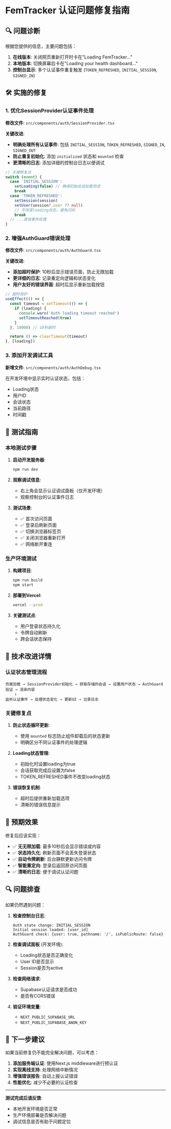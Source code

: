 # FemTracker 认证问题修复指南

## 🔍 问题诊断

根据您提供的信息，主要问题包括：

1. **在线版本**: 关闭网页重新打开时卡在"Loading FemTracker..."
2. **本地版本**: 切换屏幕后卡在"Loading your health dashboard..."
3. **控制台显示**: 多个认证事件重复触发 (`TOKEN_REFRESHED`, `INITIAL_SESSION`, `SIGNED_IN`)

## 🛠️ 实施的修复

### 1. **优化SessionProvider认证事件处理**

**修改文件**: `src/components/auth/SessionProvider.tsx`

**关键改进**:
- **明确处理所有认证事件**: 包括 `INITIAL_SESSION`, `TOKEN_REFRESHED`, `SIGNED_IN`, `SIGNED_OUT`
- **防止重复初始化**: 添加 `initialized` 状态和 `mounted` 检查
- **更清晰的日志**: 添加详细的控制台日志以便调试

```typescript
// 关键修复点
switch (event) {
  case 'INITIAL_SESSION':
    setLoading(false) // 确保初始会话加载完成
    break
  case 'TOKEN_REFRESHED':
    setSession(session)
    setUser(session?.user ?? null)
    // 不改变loading状态，避免闪烁
    break
  // ...其他事件处理
}
```

### 2. **增强AuthGuard错误处理**

**修改文件**: `src/components/auth/AuthGuard.tsx`

**关键改进**:
- **添加超时保护**: 10秒后显示错误页面，防止无限加载
- **更详细的日志**: 记录重定向逻辑和状态变化
- **用户友好的错误界面**: 超时后显示重新加载按钮

```typescript
// 超时保护
useEffect(() => {
  const timeout = setTimeout(() => {
    if (loading) {
      console.warn('Auth loading timeout reached')
      setTimeoutReached(true)
    }
  }, 10000) // 10秒超时

  return () => clearTimeout(timeout)
}, [loading])
```

### 3. **添加开发调试工具**

**新增文件**: `src/components/auth/AuthDebug.tsx`

在开发环境中显示实时认证状态，包括：
- Loading状态
- 用户ID
- 会话状态
- 当前路径
- 时间戳

## 🧪 测试指南

### 本地测试步骤

1. **启动开发服务器**:
   ```bash
   npm run dev
   ```

2. **观察调试信息**:
   - 右上角会显示认证调试面板（仅开发环境）
   - 观察控制台的认证事件日志

3. **测试场景**:
   - ✅ 首次访问页面
   - ✅ 登录后刷新页面
   - ✅ 切换浏览器标签页
   - ✅ 关闭浏览器重新打开
   - ✅ 网络断开重连

### 生产环境测试

1. **构建项目**:
   ```bash
   npm run build
   npm start
   ```

2. **部署到Vercel**:
   ```bash
   vercel --prod
   ```

3. **关键测试点**:
   - 用户登录状态持久化
   - 令牌自动刷新
   - 跨会话状态保持

## 🔧 技术改进详情

### 认证状态管理流程

```
页面加载 → SessionProvider初始化 → 获取存储的会话 → 设置用户状态 → AuthGuard验证 → 渲染内容
    ↓
监听认证事件 → 处理状态变化 → 更新UI → 记录日志
```

### 关键修复点

1. **防止状态循环更新**:
   - 使用 `mounted` 标志防止组件卸载后的状态更新
   - 明确区分不同认证事件的处理逻辑

2. **Loading状态管理**:
   - 初始化时设置loading为true
   - 会话获取完成后设置为false
   - TOKEN_REFRESHED事件不改变loading状态

3. **错误恢复机制**:
   - 超时后提供重新加载选项
   - 清晰的错误信息提示

## 🚀 预期效果

修复后应该实现：

- ✅ **无无限加载**: 最多10秒后会显示错误或内容
- ✅ **状态持久化**: 刷新页面不会丢失登录状态
- ✅ **自动令牌刷新**: 后台静默更新访问令牌
- ✅ **智能重定向**: 登录后返回原访问页面
- ✅ **清晰的日志**: 便于调试认证问题

## 🔍 问题排查

如果仍然遇到问题：

1. **检查控制台日志**:
   ```
   Auth state change: INITIAL_SESSION
   Initial session loaded: [user_id]
   AuthGuard check: {user: true, pathname: '/', isPublicRoute: false}
   ```

2. **检查调试面板** (开发环境):
   - Loading状态是否正确变化
   - User ID是否显示
   - Session是否为active

3. **检查网络请求**:
   - Supabase认证请求是否成功
   - 是否有CORS错误

4. **验证环境变量**:
   - `NEXT_PUBLIC_SUPABASE_URL`
   - `NEXT_PUBLIC_SUPABASE_ANON_KEY`

## 📝 下一步建议

如果当前修复仍不能完全解决问题，可以考虑：

1. **添加服务端认证**: 使用Next.js middleware进行预认证
2. **实现离线支持**: 处理网络中断情况
3. **增强错误报告**: 自动上报认证错误
4. **性能优化**: 减少不必要的认证检查

---

**测试完成后请反馈**:
- 本地开发环境是否正常
- 生产环境部署是否解决问题
- 调试信息是否有助于问题定位 